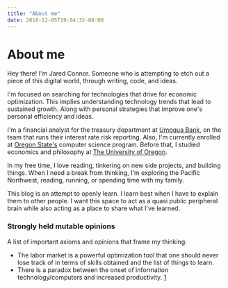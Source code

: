 ```yaml
---
title: "About me"
date: 2018-12-05T19:04:32-08:00
---
```


# About me
Hey there! I'm Jared Connor. Someone who is attempting to etch out a piece of this digital world, through writing, code, and ideas. 

I'm focused on searching for technologies that drive for economic optimization. This implies understanding technology trends that lead to sustained growth. Along with personal strategies that improve one's personal efficiency and ideas. 

I'm a financial analyst for the treasury department at [Umpqua Bank](https://www.umpquabank.com/), on the team that runs their interest rate risk reporting. Also, I'm currently enrolled at [Oregon State's](https://oregonstate.edu/) computer science program. Before that, I studied economics and philosophy at [The University of Oregon](https://www.uoregon.edu/). 

In my free time, I love reading, tinkering on new side projects, and building things. When I need a break from thinking, I'm exploring the Pacific Northwest, reading, running, or spending time with my family. 

This blog is an attempt to openly learn. I learn best when I have to explain them to other people. I want this space to act as a quasi public peripheral brain while also acting as a place to share what I've learned. 

### Strongly held mutable opinions
A list of important axioms and opinions that frame my thinking: 

- The labor market is a powerful optimization tool that one should never lose track of in terms of skills obtained and the list of things to learn.
- There is a paradox between the onset of information technology/computers and increased productivity. [1](https://cs.stanford.edu/people/eroberts/cs201/projects/productivity-paradox/background.html)

